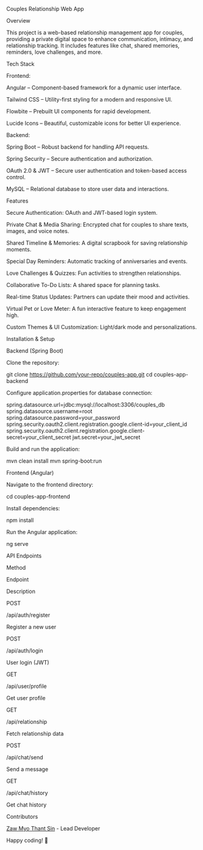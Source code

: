Couples Relationship Web App

Overview

This project is a web-based relationship management app for couples, providing a private digital space to enhance communication, intimacy, and relationship tracking. It includes features like chat, shared memories, reminders, love challenges, and more.

Tech Stack

Frontend:

Angular – Component-based framework for a dynamic user interface.

Tailwind CSS – Utility-first styling for a modern and responsive UI.

Flowbite – Prebuilt UI components for rapid development.

Lucide Icons – Beautiful, customizable icons for better UI experience.

Backend:

Spring Boot – Robust backend for handling API requests.

Spring Security – Secure authentication and authorization.

OAuth 2.0 & JWT – Secure user authentication and token-based access control.

MySQL – Relational database to store user data and interactions.

Features

Secure Authentication: OAuth and JWT-based login system.

Private Chat & Media Sharing: Encrypted chat for couples to share texts, images, and voice notes.

Shared Timeline & Memories: A digital scrapbook for saving relationship moments.

Special Day Reminders: Automatic tracking of anniversaries and events.

Love Challenges & Quizzes: Fun activities to strengthen relationships.

Collaborative To-Do Lists: A shared space for planning tasks.

Real-time Status Updates: Partners can update their mood and activities.

Virtual Pet or Love Meter: A fun interactive feature to keep engagement high.

Custom Themes & UI Customization: Light/dark mode and personalizations.

Installation & Setup

Backend (Spring Boot)

Clone the repository:

git clone https://github.com/your-repo/couples-app.git
cd couples-app-backend

Configure application.properties for database connection:

spring.datasource.url=jdbc:mysql://localhost:3306/couples_db
spring.datasource.username=root
spring.datasource.password=your_password
spring.security.oauth2.client.registration.google.client-id=your_client_id
spring.security.oauth2.client.registration.google.client-secret=your_client_secret
jwt.secret=your_jwt_secret

Build and run the application:

mvn clean install
mvn spring-boot:run

Frontend (Angular)

Navigate to the frontend directory:

cd couples-app-frontend

Install dependencies:

npm install

Run the Angular application:

ng serve

API Endpoints

Method

Endpoint

Description

POST

/api/auth/register

Register a new user

POST

/api/auth/login

User login (JWT)

GET

/api/user/profile

Get user profile

GET

/api/relationship

Fetch relationship data

POST

/api/chat/send

Send a message

GET

/api/chat/history

Get chat history


Contributors

[Zaw Myo Thant Sin](https://github.com/zawmyothantsin) - Lead Developer

Happy coding! 🚀
